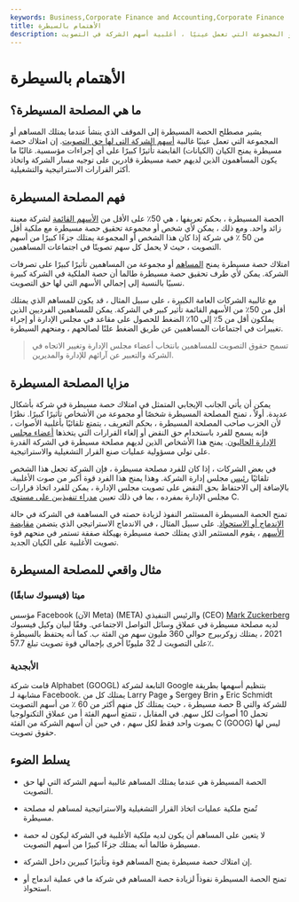 ```yaml
---
keywords: Business,Corporate Finance and Accounting,Corporate Finance
title: الأهتمام بالسيطرة
description: الحصة المسيطرة هي عندما يمتلك المساهم ، أو المجموعة التي تعمل عينيًا ، أغلبية أسهم الشركة في التصويت.
---
```


# الأهتمام بالسيطرة
## ما هي المصلحة المسيطرة؟

يشير مصطلح الحصة المسيطرة إلى الموقف الذي ينشأ عندما يمتلك المساهم أو المجموعة التي تعمل عينيًا غالبية [أسهم الشركة التي لها حق التصويت](/votingshares). إن امتلاك حصة مسيطرة يمنح الكيان (الكيانات) القابضة تأثيرًا كبيرًا على أي إجراءات مؤسسية. غالبًا ما يكون المساهمون الذين لديهم حصة مسيطرة قادرين على توجيه مسار الشركة واتخاذ أكثر القرارات الاستراتيجية والتشغيلية.

## فهم المصلحة المسيطرة

الحصة المسيطرة ، بحكم تعريفها ، هي 50٪ على الأقل من [الأسهم القائمة](/outstandingshares) لشركة معينة زائد واحد. ومع ذلك ، يمكن لأي شخص أو مجموعة تحقيق حصة مسيطرة مع ملكية أقل من 50 ٪ في شركة إذا كان هذا الشخص أو المجموعة يمتلك جزءًا كبيرًا من أسهم التصويت ، حيث لا يحمل كل سهم تصويتًا في اجتماعات المساهمين.

امتلاك حصة مسيطرة يمنح [المساهم](/shareholder) أو مجموعة من المساهمين تأثيرًا كبيرًا على تصرفات الشركة. يمكن لأي طرف تحقيق حصة مسيطرة طالما أن حصة الملكية في الشركة كبيرة نسبيًا بالنسبة إلى إجمالي الأسهم التي لها حق التصويت.

مع غالبية الشركات العامة الكبيرة ، على سبيل المثال ، قد يكون للمساهم الذي يمتلك أقل من 50٪ من الأسهم القائمة تأثير كبير في الشركة. يمكن للمساهمين الفرديين الذين يملكون أقل من 5٪ إلى 10٪ الضغط للحصول على مقاعد في مجلس الإدارة أو إجراء تغييرات في اجتماعات المساهمين عن طريق الضغط علنًا لصالحهم ، ومنحهم السيطرة.

> تسمح حقوق التصويت للمساهمين بانتخاب أعضاء مجلس الإدارة وتغيير الاتجاه في الشركة والتعبير عن آرائهم للإدارة والمديرين.

>

## مزايا المصلحة المسيطرة

يمكن أن يأتي الجانب الإيجابي المتمثل في امتلاك حصة مسيطرة في شركة بأشكال عديدة. أولاً ، تمنح المصلحة المسيطرة شخصًا أو مجموعة من الأشخاص تأثيرًا كبيرًا. نظرًا لأن الحزب صاحب المصلحة المسيطرة ، بحكم التعريف ، يتمتع تلقائيًا بأغلبية الأصوات ، فإنه يسمح للفرد باستخدام حق النقض أو إلغاء القرارات التي يتخذها [أعضاء مجلس الإدارة الحاليون](/boardofdirectors). يمنح هذا الأشخاص الذين لديهم مصلحة مسيطرة في الشركة القدرة على تولي مسؤولية عمليات صنع القرار التشغيلية والاستراتيجية.

في بعض الشركات ، إذا كان للفرد مصلحة مسيطرة ، فإن الشركة تجعل هذا الشخص تلقائيًا [رئيس](/chairman) مجلس إدارة الشركة. وهذا يمنح هذا الفرد قوة أكبر من صوت الأغلبية. بالإضافة إلى الاحتفاظ بحق النقض على تصويت مجلس الإدارة ، يمكن للفرد اتخاذ قرارات مجلس الإدارة بمفرده ، بما في ذلك تعيين [مدراء تنفيذيين على مستوى](/c-suite) C.

تمنح الحصة المسيطرة المستثمر النفوذ لزيادة حصته في المساهمة في الشركة في حالة [الاندماج أو الاستحواذ](/mergersandacquisitions). على سبيل المثال ، في الاندماج الاستراتيجي الذي يتضمن [مقايضة الأسهم](/stock-swap) ، يقوم المستثمر الذي يمتلك حصة مسيطرة بهيكلة صفقة تستمر في منحهم قوة تصويت الأغلبية على الكيان الجديد.

## مثال واقعي للمصلحة المسيطرة

### ميتا (فيسبوك سابقًا)

مؤسس Facebook (الآن Meta) (META) والرئيس التنفيذي (CEO) [Mark Zuckerberg](/mark-zuckerberg) لديه مصلحة مسيطرة في عملاق وسائل التواصل الاجتماعي. وفقًا لبيان وكيل فيسبوك 2021 ، يمتلك زوكربيرج حوالي 360 مليون سهم من الفئة ب. كما أنه يحتفظ بالسيطرة على التصويت لـ 32 مليونًا أخرى بإجمالي قوة تصويت تبلغ 57.7٪.

### الأبجدية

قامت شركة Alphabet (GOOGL) التابعة لشركة Google بتنظيم أسهمها بطريقة مشابهة لـ Facebook. يمتلك كل من Larry Page و Sergey Brin و Eric Schmidt حصة مسيطرة ، حيث يمتلك كل منهم أكثر من 60 ٪ من أسهم التصويت B للشركة والتي تحمل 10 أصوات لكل سهم. في المقابل ، تتمتع أسهم الفئة أ من عملاق التكنولوجيا بصوت واحد فقط لكل سهم ، في حين أن أسهم الشركة من الفئة C (GOOG) ليس لها حقوق تصويت.

## يسلط الضوء

- الحصة المسيطرة هي عندما يمتلك المساهم غالبية أسهم الشركة التي لها حق التصويت.

- تُمنح ملكية عمليات اتخاذ القرار التشغيلية والاستراتيجية لمساهم له مصلحة مسيطرة.

- لا يتعين على المساهم أن يكون لديه ملكية الأغلبية في الشركة ليكون له حصة مسيطرة طالما أنه يمتلك جزءًا كبيرًا من أسهم التصويت.

- إن امتلاك حصة مسيطرة يمنح المساهم قوة وتأثيرًا كبيرين داخل الشركة.

- تمنح الحصة المسيطرة نفوذاً لزيادة حصة المساهم في شركة ما في عملية اندماج أو استحواذ.

